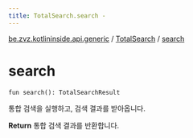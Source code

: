 ```yaml
---
title: TotalSearch.search - 
---
```


[be.zvz.kotlininside.api.generic](../index.html) / [TotalSearch](index.html) / [search](./search.html)

# search

`fun search(): TotalSearchResult`

통합 검색을 실행하고, 검색 결과를 받아옵니다.

**Return**
통합 검색 결과를 반환합니다.


